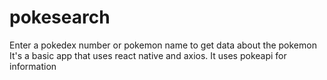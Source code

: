 # pokesearch

Enter a pokedex number or pokemon name to get data about the pokemon
It's a basic app that uses react native and axios.
It uses pokeapi for information
